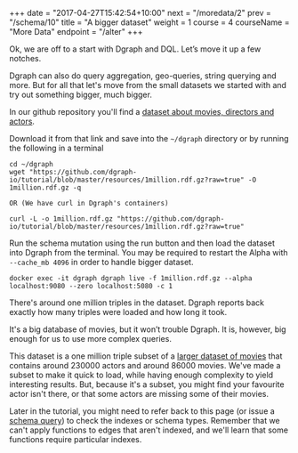 +++
date = "2017-04-27T15:42:54+10:00"
next = "/moredata/2"
prev = "/schema/10"
title = "A bigger dataset"
weight = 1
course = 4
courseName = "More Data"
endpoint = "/alter"
+++

Ok, we are off to a start with Dgraph and DQL. Let’s move it up a few notches.

Dgraph can also do query aggregation, geo-queries, string querying and more. But
for all that let's move from the small datasets we started with and try out
something bigger, much bigger.

In our github repository you'll find a
[dataset about movies, directors and actors](https://github.com/dgraph-io/tutorial/tree/master/resources/1million.rdf.gz).

Download it from that link and save into the `~/dgraph` directory or by running
the following in a terminal

```
cd ~/dgraph
wget "https://github.com/dgraph-io/tutorial/blob/master/resources/1million.rdf.gz?raw=true" -O 1million.rdf.gz -q

OR (We have curl in Dgraph's containers)

curl -L -o 1million.rdf.gz "https://github.com/dgraph-io/tutorial/blob/master/resources/1million.rdf.gz?raw=true"

```

Run the schema mutation using the run button and then load the dataset into
Dgraph from the terminal. You may be required to restart the Alpha with
`--cache_mb 4096` in order to handle bigger dataset.

```
docker exec -it dgraph dgraph live -f 1million.rdf.gz --alpha localhost:9080 --zero localhost:5080 -c 1
```

There's around one million triples in the dataset. Dgraph reports back exactly
how many triples were loaded and how long it took.

<!--There are
actors are described in the dataset.-->

It's a big database of movies, but it won’t trouble Dgraph. It is, however, big
enough for us to use more complex queries.

This dataset is a one million triple subset of a
[larger dataset of movies](https://github.com/dgraph-io/benchmarks/blob/master/data/21million.rdf.gz)
that contains around 230000 actors and around 86000 movies. We've made a subset
to make it quick to load, while having enough complexity to yield interesting
results. But, because it's a subset, you might find your favourite actor isn't
there, or that some actors are missing some of their movies.

Later in the tutorial, you might need to refer back to this page (or issue a
[schema query](../../basic/3)) to check the indexes or schema types. Remember
that we can't apply functions to edges that aren't indexed, and we'll learn that
some functions require particular indexes.
